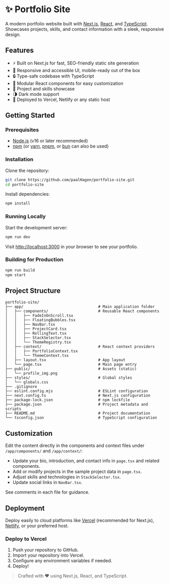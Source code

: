 # ✨ Portfolio Site

A modern portfolio website built with [Next.js](https://nextjs.org/), [React](https://react.dev/), and [TypeScript](https://www.typescriptlang.org/). Showcases projects, skills, and contact information with a sleek, responsive design.

## Features

- ⚡ Built on Next.js for fast, SEO-friendly static site generation
- 🎨 Responsive and accessible UI, mobile-ready out of the box
- 🔒 Type-safe codebase with TypeScript
- 🧩 Modular React components for easy customization
- 💼 Project and skills showcase
- 🌗 Dark mode support
- 🚀 Deployed to Vercel, Netlify or any static host

## Getting Started

### Prerequisites

- [Node.js](https://nodejs.org/) (v16 or later recommended)
- [npm](https://www.npmjs.com/) (or [yarn](https://yarnpkg.com/), [pnpm](https://pnpm.io/), or [bun](https://bun.sh/) can also be used)

### Installation

Clone the repository:

```bash
git clone https://github.com/paalHagen/portfolio-site.git
cd portfolio-site
```

Install dependencies:

```bash
npm install
```

### Running Locally

Start the development server:

```bash
npm run dev
```

Visit [http://localhost:3000](http://localhost:3000) in your browser to see your portfolio.

### Building for Production

```bash
npm run build
npm start
```

## Project Structure

```
portfolio-site/
├── app/                                 # Main application folder
│   ├── components/                      # Reusable React components
│   │   ├── FadeInOnScroll.tsx
│   │   ├── FloatingBubbles.tsx
│   │   ├── NavBar.tsx
│   │   ├── ProjectCard.tsx
│   │   ├── RollingText.tsx
│   │   ├── StackSelector.tsx
│   │   └── ThemeRegistry.tsx
│   ├── context/                         # React context providers
│   │   ├── PortfolioContext.tsx
│   │   └── ThemeContext.tsx
│   ├── layout.tsx                       # App layout
│   └── page.tsx                         # Main page entry
├── public/                              # Assets (static)
│   └── profile_img.png
├── styles/                              # Global styles
│   └── globals.css
├── .gitignore
├── eslint.config.mjs                    # ESLint configuration
├── next.config.ts                       # Next.js configuration
├── package-lock.json                    # npm lockfile
├── package.json                         # Project metadata and scripts
├── README.md                            # Project documentation
└── tsconfig.json                        # TypeScript configuration
```

## Customization

Edit the content directly in the components and context files under `/app/components/` and `/app/context/`:

- Update your bio, introduction, and contact info in `page.tsx` and related components.
- Add or modify projects in the sample project data in `page.tsx`.
- Adjust skills and technologies in `StackSelector.tsx`.
- Update social links in `NavBar.tsx`.

See comments in each file for guidance.

## Deployment

Deploy easily to cloud platforms like [Vercel](https://vercel.com/) (recommended for Next.js), [Netlify](https://www.netlify.com/), or your preferred host.

### Deploy to Vercel

1. Push your repository to GitHub.
2. Import your repository into Vercel.
3. Configure any environment variables if needed.
4. Deploy!

> Crafted with ❤️ using Next.js, React, and TypeScript.
